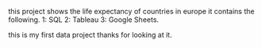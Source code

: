 this project shows the life expectancy of countries in europe
it contains the following.
1: SQL
2: Tableau
3: Google Sheets.


this is my first data project thanks for looking at it.
